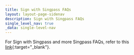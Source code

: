 ```yaml
---
title: Sign with Singpass FAQs
layout: layout-page-sidenav
description: Sign with Singpass FAQs
single_level_nav: true
_data: single-level-nav
---
```


For Sign with Singpass and more Singpass FAQs, refer to this [link](https://www.singpass.gov.sg/main/html/faq.html){:target="_blank"}.
